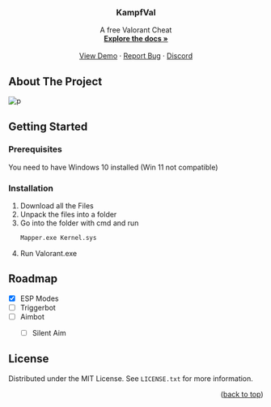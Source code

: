 
<a name="readme-top"></a>






<br />
<div align="center">
  <a href="https://github.com/KampfCheats/Free-Val-Cheat>
    <img src="images/logo.png" alt="Logo" width="80" height="80">
  </a>

<h3 align="center">KampfVal</h3>

  <p align="center">
    A free Valorant Cheat
    <br />
    <a href="https://github.com/KampfCheats/Free-Val-Cheat"><strong>Explore the docs »</strong></a>
    <br />
    <br />
    <a href="https://github.com/KampfCheats/Free-Val-Cheat">View Demo</a>
    ·
    <a href="https://github.com/KampfCheats/Free-Val-Cheat/issues">Report Bug</a>
    ·
    <a href="https://discord.gg/4rsxRSncDE">Discord</a>
  </p>
</div>






<!-- ABOUT THE PROJECT -->
## About The Project

![p](https://cdn.discordapp.com/attachments/1013421215106465883/1025528247242477668/unknown.png)





<!-- GETTING STARTED -->
## Getting Started

### Prerequisites

You need to have Windows 10 installed (Win 11 not compatible)



### Installation

1. Download all the Files
2. Unpack the files into a folder
3. Go into the folder with cmd and run
   ```sh
   Mapper.exe Kernel.sys
   ```
4. Run Valorant.exe





## Roadmap

- [X] ESP Modes
- [ ] Triggerbot
- [ ] Aimbot
    - [ ] Silent Aim








<!-- LICENSE -->
## License

Distributed under the MIT License. See `LICENSE.txt` for more information.

<p align="right">(<a href="#readme-top">back to top</a>)</p>





<!-- MARKDOWN LINKS & IMAGES -->
<!-- https://www.markdownguide.org/basic-syntax/#reference-style-links -->
[contributors-shield]: https://img.shields.io/github/contributors/github_username/repo_name.svg?style=for-the-badge
[contributors-url]: https://github.com/github_username/repo_name/graphs/contributors
[forks-shield]: https://img.shields.io/github/forks/github_username/repo_name.svg?style=for-the-badge
[forks-url]: https://github.com/github_username/repo_name/network/members
[stars-shield]: https://img.shields.io/github/stars/github_username/repo_name.svg?style=for-the-badge
[stars-url]: https://github.com/github_username/repo_name/stargazers
[issues-shield]: https://img.shields.io/github/issues/github_username/repo_name.svg?style=for-the-badge
[issues-url]: https://github.com/github_username/repo_name/issues
[license-shield]: https://img.shields.io/github/license/github_username/repo_name.svg?style=for-the-badge
[license-url]: https://github.com/github_username/repo_name/blob/master/LICENSE.txt
[linkedin-shield]: https://img.shields.io/badge/-LinkedIn-black.svg?style=for-the-badge&logo=linkedin&colorB=555
[linkedin-url]: https://linkedin.com/in/linkedin_username
[product-screenshot]: images/screenshot.png
[Next.js]: https://img.shields.io/badge/next.js-000000?style=for-the-badge&logo=nextdotjs&logoColor=white
[Next-url]: https://nextjs.org/
[React.js]: https://img.shields.io/badge/React-20232A?style=for-the-badge&logo=react&logoColor=61DAFB
[React-url]: https://reactjs.org/
[Vue.js]: https://img.shields.io/badge/Vue.js-35495E?style=for-the-badge&logo=vuedotjs&logoColor=4FC08D
[Vue-url]: https://vuejs.org/
[Angular.io]: https://img.shields.io/badge/Angular-DD0031?style=for-the-badge&logo=angular&logoColor=white
[Angular-url]: https://angular.io/
[Svelte.dev]: https://img.shields.io/badge/Svelte-4A4A55?style=for-the-badge&logo=svelte&logoColor=FF3E00
[Svelte-url]: https://svelte.dev/
[Laravel.com]: https://img.shields.io/badge/Laravel-FF2D20?style=for-the-badge&logo=laravel&logoColor=white
[Laravel-url]: https://laravel.com
[Bootstrap.com]: https://img.shields.io/badge/Bootstrap-563D7C?style=for-the-badge&logo=bootstrap&logoColor=white
[Bootstrap-url]: https://getbootstrap.com
[JQuery.com]: https://img.shields.io/badge/jQuery-0769AD?style=for-the-badge&logo=jquery&logoColor=white
[JQuery-url]: https://jquery.com 
